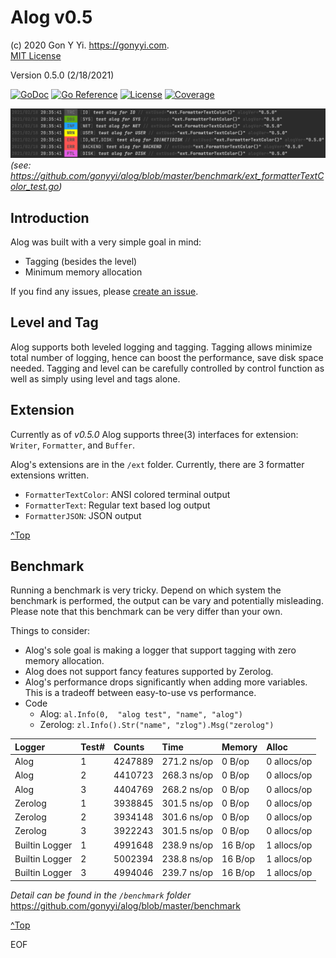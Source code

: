 # Alog v0.5

(c) 2020 Gon Y Yi. <https://gonyyi.com>.  
[MIT License](https://raw.githubusercontent.com/gonyyi/alog/master/LICENSE)

Version 0.5.0 (2/18/2021)

[![GoDoc](https://godoc.org/github.com/gonyyi/alog?status.svg)](https://godoc.org/github.com/gonyyi/alog)
[![Go Reference](https://pkg.go.dev/badge/github.com/gonyyi/alog.svg)](https://pkg.go.dev/github.com/gonyyi/alog@v0.5.0)
[![License](http://img.shields.io/badge/license-MIT-red.svg?style=flat)](https://raw.githubusercontent.com/gonyyi/alog/master/LICENSE)
[![Coverage](http://gocover.io/_badge/github.com/gonyyi/alog)](http://gocover.io/github.com/gonyyi/alog)

![Alog with an ExtFormatterTextColor](https://github.com/gonyyi/alog/blob/master/benchmark/Test_ExtFormatterTextColor2.png)
_(see: <https://github.com/gonyyi/alog/blob/master/benchmark/ext_formatterTextColor_test.go>)_


## Introduction

Alog was built with a very simple goal in mind:

- Tagging (besides the level)
- Minimum memory allocation

If you find any issues, please [create an issue](https://github.com/gonyyi/alog/issues/new).


## Level and Tag 

Alog supports both leveled logging and tagging. Tagging allows minimize total number of logging,
hence can boost the performance, save disk space needed. Tagging and level can be carefully controlled by
control function as well as simply using level and tags alone.


## Extension

Currently as of _v0.5.0_ Alog supports three(3) interfaces for extension: `Writer`, `Formatter`, and `Buffer`.

Alog's extensions are in the `/ext` folder. Currently, there are 3 formatter extensions written.

- `FormatterTextColor`: ANSI colored terminal output 
- `FormatterText`: Regular text based log output
- `FormatterJSON`: JSON output

[^Top](#alog)


## Benchmark

Running a benchmark is very tricky. Depend on which system the benchmark is performed, the output can be vary and 
potentially misleading. Please note that this benchmark can be very differ than your own.

Things to consider:

- Alog's sole goal is making a logger that support tagging with zero memory allocation.
- Alog does not support fancy features supported by Zerolog.
- Alog's performance drops significantly when adding more variables. 
  This is a tradeoff between easy-to-use vs performance.  
- Code
    - Alog:    `al.Info(0,  "alog test", "name", "alog")`
	- Zerolog: `zl.Info().Str("name", "zlog").Msg("zerolog")`

| Logger         | Test# | Counts  | Time        | Memory  | Alloc       |
|:---------------|:------|:--------|:------------|:--------|:------------|
| Alog           | 1     | 4247889 | 271.2 ns/op | 0 B/op  | 0 allocs/op |
| Alog           | 2     | 4410723 | 268.3 ns/op | 0 B/op  | 0 allocs/op |
| Alog           | 3     | 4404769 | 268.2 ns/op | 0 B/op  | 0 allocs/op |
| Zerolog        | 1     | 3938845 | 301.5 ns/op | 0 B/op  | 0 allocs/op |
| Zerolog        | 2     | 3934148 | 301.6 ns/op | 0 B/op  | 0 allocs/op |
| Zerolog        | 3     | 3922243 | 301.5 ns/op | 0 B/op  | 0 allocs/op |
| Builtin Logger | 1     | 4991648 | 238.9 ns/op | 16 B/op | 1 allocs/op |
| Builtin Logger | 2     | 5002394 | 238.8 ns/op | 16 B/op | 1 allocs/op |
| Builtin Logger | 3     | 4994046 | 239.7 ns/op | 16 B/op | 1 allocs/op |

_Detail can be found in the `/benchmark` folder_ <https://github.com/gonyyi/alog/blob/master/benchmark>


[^Top](#alog)


EOF
